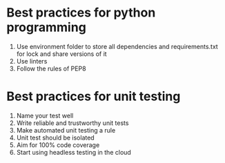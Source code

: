 # Best practices for python programming

1. Use environment folder to store all dependencies and requirements.txt for lock and share versions of it
2. Use linters
3. Follow the rules of PEP8

# Best practices for unit testing

1. Name your test well
2. Write reliable and trustworthy unit tests
3. Make automated unit testing a rule
4. Unit test should be isolated
5. Aim for 100% code coverage
6. Start using headless testing in the cloud

